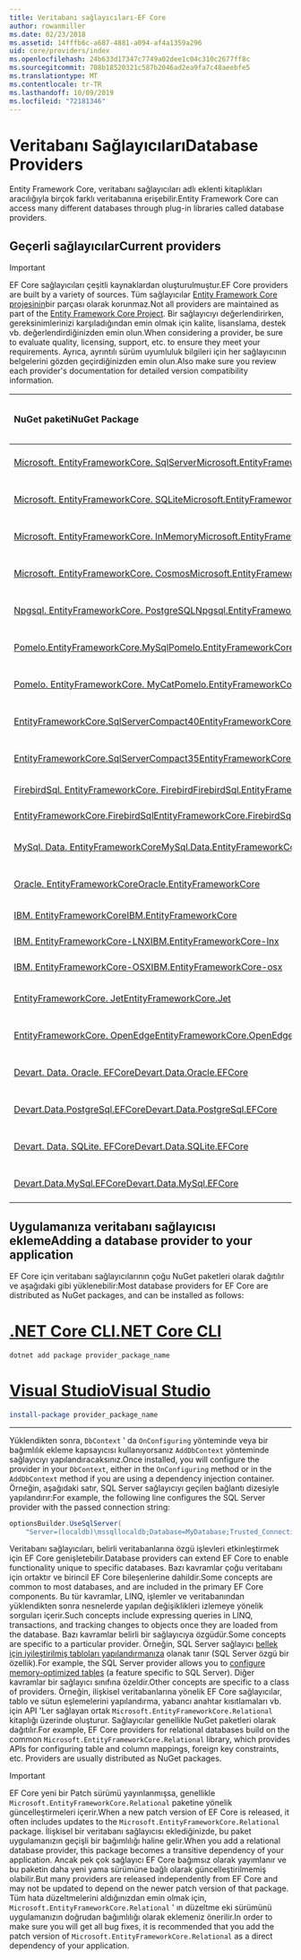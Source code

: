 ```yaml
---
title: Veritabanı sağlayıcıları-EF Core
author: rowanmiller
ms.date: 02/23/2018
ms.assetid: 14fffb6c-a687-4881-a094-af4a1359a296
uid: core/providers/index
ms.openlocfilehash: 24b633d17347c7749a02dee1c04c310c2677ff8c
ms.sourcegitcommit: 708b18520321c587b2046ad2ea9fa7c48aeebfe5
ms.translationtype: MT
ms.contentlocale: tr-TR
ms.lasthandoff: 10/09/2019
ms.locfileid: "72181346"
---
```

# <a name="database-providers"></a><span data-ttu-id="e4780-102">Veritabanı Sağlayıcıları</span><span class="sxs-lookup"><span data-stu-id="e4780-102">Database Providers</span></span>

<span data-ttu-id="e4780-103">Entity Framework Core, veritabanı sağlayıcıları adlı eklenti kitaplıkları aracılığıyla birçok farklı veritabanına erişebilir.</span><span class="sxs-lookup"><span data-stu-id="e4780-103">Entity Framework Core can access many different databases through plug-in libraries called database providers.</span></span>

## <a name="current-providers"></a><span data-ttu-id="e4780-104">Geçerli sağlayıcılar</span><span class="sxs-lookup"><span data-stu-id="e4780-104">Current providers</span></span>
> [!IMPORTANT]  
> <span data-ttu-id="e4780-105">EF Core sağlayıcıları çeşitli kaynaklardan oluşturulmuştur.</span><span class="sxs-lookup"><span data-stu-id="e4780-105">EF Core providers are built by a variety of sources.</span></span> <span data-ttu-id="e4780-106">Tüm sağlayıcılar [Entity Framework Core projesinin](https://github.com/aspnet/EntityFrameworkCore)bir parçası olarak korunmaz.</span><span class="sxs-lookup"><span data-stu-id="e4780-106">Not all providers are maintained as part of the [Entity Framework Core Project](https://github.com/aspnet/EntityFrameworkCore).</span></span> <span data-ttu-id="e4780-107">Bir sağlayıcıyı değerlendirirken, gereksinimlerinizi karşıladığından emin olmak için kalite, lisanslama, destek vb. değerlendirdiğinizden emin olun.</span><span class="sxs-lookup"><span data-stu-id="e4780-107">When considering a provider, be sure to evaluate quality, licensing, support, etc. to ensure they meet your requirements.</span></span> <span data-ttu-id="e4780-108">Ayrıca, ayrıntılı sürüm uyumluluk bilgileri için her sağlayıcının belgelerini gözden geçirdiğinizden emin olun.</span><span class="sxs-lookup"><span data-stu-id="e4780-108">Also make sure you review each provider's documentation for detailed version compatibility information.</span></span>

| <span data-ttu-id="e4780-109">NuGet paketi</span><span class="sxs-lookup"><span data-stu-id="e4780-109">NuGet Package</span></span>                                                                                                        | <span data-ttu-id="e4780-110">Desteklenen veritabanı motorları</span><span class="sxs-lookup"><span data-stu-id="e4780-110">Supported database engines</span></span> | <span data-ttu-id="e4780-111">Bakımcı/satıcı</span><span class="sxs-lookup"><span data-stu-id="e4780-111">Maintainer / Vendor</span></span>                                                           | <span data-ttu-id="e4780-112">Notlar/gereksinimler</span><span class="sxs-lookup"><span data-stu-id="e4780-112">Notes / Requirements</span></span> | <span data-ttu-id="e4780-113">Faydalı bağlantılar</span><span class="sxs-lookup"><span data-stu-id="e4780-113">Useful links</span></span>                                                                                                                                                                                       |
|:---------------------------------------------------------------------------------------------------------------------|:---------------------------|:------------------------------------------------------------------------------|:---------------------|:---------------------------------------------------------------------------------------------------------------------------------------------------------------------------------------------------|
| [<span data-ttu-id="e4780-114">Microsoft. EntityFrameworkCore. SqlServer</span><span class="sxs-lookup"><span data-stu-id="e4780-114">Microsoft.EntityFrameworkCore.SqlServer</span></span>](https://www.nuget.org/packages/Microsoft.EntityFrameworkCore.SqlServer)    | <span data-ttu-id="e4780-115">SQL Server 2012 sürümleri</span><span class="sxs-lookup"><span data-stu-id="e4780-115">SQL Server 2012 onwards</span></span>    | <span data-ttu-id="e4780-116">[EF Core projesi](https://github.com/aspnet/EntityFrameworkCore/) (Microsoft)</span><span class="sxs-lookup"><span data-stu-id="e4780-116">[EF Core Project](https://github.com/aspnet/EntityFrameworkCore/) (Microsoft)</span></span> |                      | [<span data-ttu-id="e4780-117">belgeler</span><span class="sxs-lookup"><span data-stu-id="e4780-117">docs</span></span>](xref:core/providers/sql-server/index)                                                                                                                                                       |
| [<span data-ttu-id="e4780-118">Microsoft. EntityFrameworkCore. SQLite</span><span class="sxs-lookup"><span data-stu-id="e4780-118">Microsoft.EntityFrameworkCore.Sqlite</span></span>](https://www.nuget.org/packages/Microsoft.EntityFrameworkCore.Sqlite)          | <span data-ttu-id="e4780-119">SQLite 3,7 sonraki sürümler</span><span class="sxs-lookup"><span data-stu-id="e4780-119">SQLite 3.7 onwards</span></span>         | <span data-ttu-id="e4780-120">[EF Core projesi](https://github.com/aspnet/EntityFrameworkCore/) (Microsoft)</span><span class="sxs-lookup"><span data-stu-id="e4780-120">[EF Core Project](https://github.com/aspnet/EntityFrameworkCore/) (Microsoft)</span></span> |                      | [<span data-ttu-id="e4780-121">belgeler</span><span class="sxs-lookup"><span data-stu-id="e4780-121">docs</span></span>](xref:core/providers/sqlite/index)                                                                                                                                                           |
| [<span data-ttu-id="e4780-122">Microsoft. EntityFrameworkCore. InMemory</span><span class="sxs-lookup"><span data-stu-id="e4780-122">Microsoft.EntityFrameworkCore.InMemory</span></span>](https://www.nuget.org/packages/Microsoft.EntityFrameworkCore.InMemory)      | <span data-ttu-id="e4780-123">Bellek içi veritabanı EF Core</span><span class="sxs-lookup"><span data-stu-id="e4780-123">EF Core in-memory database</span></span> | <span data-ttu-id="e4780-124">[EF Core projesi](https://github.com/aspnet/EntityFrameworkCore/) (Microsoft)</span><span class="sxs-lookup"><span data-stu-id="e4780-124">[EF Core Project](https://github.com/aspnet/EntityFrameworkCore/) (Microsoft)</span></span> | <span data-ttu-id="e4780-125">Yalnızca test için</span><span class="sxs-lookup"><span data-stu-id="e4780-125">For testing only</span></span>     | [<span data-ttu-id="e4780-126">belgeler</span><span class="sxs-lookup"><span data-stu-id="e4780-126">docs</span></span>](xref:core/providers/in-memory/index)                                                                                                                                                        |
| [<span data-ttu-id="e4780-127">Microsoft. EntityFrameworkCore. Cosmos</span><span class="sxs-lookup"><span data-stu-id="e4780-127">Microsoft.EntityFrameworkCore.Cosmos</span></span>](https://www.nuget.org/packages/Microsoft.EntityFrameworkCore.Cosmos)          | <span data-ttu-id="e4780-128">Azure Cosmos DB SQL API</span><span class="sxs-lookup"><span data-stu-id="e4780-128">Azure Cosmos DB SQL API</span></span>    | <span data-ttu-id="e4780-129">[EF Core projesi](https://github.com/aspnet/EntityFrameworkCore/) (Microsoft)</span><span class="sxs-lookup"><span data-stu-id="e4780-129">[EF Core Project](https://github.com/aspnet/EntityFrameworkCore/) (Microsoft)</span></span> |                      | [<span data-ttu-id="e4780-130">belgeler</span><span class="sxs-lookup"><span data-stu-id="e4780-130">docs</span></span>](xref:core/providers/cosmos/index)                                                                                                                                                           |
| [<span data-ttu-id="e4780-131">Npgsql. EntityFrameworkCore. PostgreSQL</span><span class="sxs-lookup"><span data-stu-id="e4780-131">Npgsql.EntityFrameworkCore.PostgreSQL</span></span>](https://www.nuget.org/packages/Npgsql.EntityFrameworkCore.PostgreSQL)        | <span data-ttu-id="e4780-132">PostgreSQL</span><span class="sxs-lookup"><span data-stu-id="e4780-132">PostgreSQL</span></span>                 | [<span data-ttu-id="e4780-133">Npgsql geliştirme ekibi</span><span class="sxs-lookup"><span data-stu-id="e4780-133">Npgsql Development Team</span></span>](https://github.com/npgsql)                          |                      | [<span data-ttu-id="e4780-134">belgeler</span><span class="sxs-lookup"><span data-stu-id="e4780-134">docs</span></span>](https://www.npgsql.org/efcore/index.html)                                                                                                                                                   |
| [<span data-ttu-id="e4780-135">Pomelo.EntityFrameworkCore.MySql</span><span class="sxs-lookup"><span data-stu-id="e4780-135">Pomelo.EntityFrameworkCore.MySql</span></span>](https://www.nuget.org/packages/Pomelo.EntityFrameworkCore.MySql)                  | <span data-ttu-id="e4780-136">MySQL, MariaDB</span><span class="sxs-lookup"><span data-stu-id="e4780-136">MySQL, MariaDB</span></span>             | [<span data-ttu-id="e4780-137">Pomelo Foundation projesi</span><span class="sxs-lookup"><span data-stu-id="e4780-137">Pomelo Foundation Project</span></span>](https://github.com/PomeloFoundation)              |                      | [<span data-ttu-id="e4780-138">Benioku</span><span class="sxs-lookup"><span data-stu-id="e4780-138">readme</span></span>](https://github.com/PomeloFoundation/Pomelo.EntityFrameworkCore.MySql/blob/master/README.md)                                                                                               |
| [<span data-ttu-id="e4780-139">Pomelo. EntityFrameworkCore. MyCat</span><span class="sxs-lookup"><span data-stu-id="e4780-139">Pomelo.EntityFrameworkCore.MyCat</span></span>](https://www.nuget.org/packages/Pomelo.EntityFrameworkCore.MyCat)                  | <span data-ttu-id="e4780-140">MyCAT sunucusu</span><span class="sxs-lookup"><span data-stu-id="e4780-140">MyCAT Server</span></span>               | [<span data-ttu-id="e4780-141">Pomelo Foundation projesi</span><span class="sxs-lookup"><span data-stu-id="e4780-141">Pomelo Foundation Project</span></span>](https://github.com/PomeloFoundation)              | <span data-ttu-id="e4780-142">Yalnızca ön sürüm</span><span class="sxs-lookup"><span data-stu-id="e4780-142">Prerelease only</span></span>      | [<span data-ttu-id="e4780-143">Benioku</span><span class="sxs-lookup"><span data-stu-id="e4780-143">readme</span></span>](https://github.com/PomeloFoundation/Pomelo.EntityFrameworkCore.MyCat/blob/master/README.md)                                                                                               |
| [<span data-ttu-id="e4780-144">EntityFrameworkCore.SqlServerCompact40</span><span class="sxs-lookup"><span data-stu-id="e4780-144">EntityFrameworkCore.SqlServerCompact40</span></span>](https://www.nuget.org/packages/EntityFrameworkCore.SqlServerCompact40)      | <span data-ttu-id="e4780-145">SQL Server Compact 4,0</span><span class="sxs-lookup"><span data-stu-id="e4780-145">SQL Server Compact 4.0</span></span>     | [<span data-ttu-id="e4780-146">Erik ejlskov Jensen</span><span class="sxs-lookup"><span data-stu-id="e4780-146">Erik Ejlskov Jensen</span></span>](https://github.com/ErikEJ/)                             | <span data-ttu-id="e4780-147">.NET Framework</span><span class="sxs-lookup"><span data-stu-id="e4780-147">.NET Framework</span></span>       | [<span data-ttu-id="e4780-148">wiki</span><span class="sxs-lookup"><span data-stu-id="e4780-148">wiki</span></span>](https://github.com/ErikEJ/EntityFramework.SqlServerCompact/wiki/Using-EF-Core-with-SQL-Server-Compact-in-Traditional-.NET-Applications)                                                     |
| [<span data-ttu-id="e4780-149">EntityFrameworkCore.SqlServerCompact35</span><span class="sxs-lookup"><span data-stu-id="e4780-149">EntityFrameworkCore.SqlServerCompact35</span></span>](https://www.nuget.org/packages/EntityFrameworkCore.SqlServerCompact35)      | <span data-ttu-id="e4780-150">SQL Server Compact 3.5</span><span class="sxs-lookup"><span data-stu-id="e4780-150">SQL Server Compact 3.5</span></span>     | [<span data-ttu-id="e4780-151">Erik ejlskov Jensen</span><span class="sxs-lookup"><span data-stu-id="e4780-151">Erik Ejlskov Jensen</span></span>](https://github.com/ErikEJ/)                             | <span data-ttu-id="e4780-152">.NET Framework</span><span class="sxs-lookup"><span data-stu-id="e4780-152">.NET Framework</span></span>       | [<span data-ttu-id="e4780-153">wiki</span><span class="sxs-lookup"><span data-stu-id="e4780-153">wiki</span></span>](https://github.com/ErikEJ/EntityFramework.SqlServerCompact/wiki/Using-EF-Core-with-SQL-Server-Compact-in-Traditional-.NET-Applications)                                                     |
| [<span data-ttu-id="e4780-154">FirebirdSql. EntityFrameworkCore. Firebird</span><span class="sxs-lookup"><span data-stu-id="e4780-154">FirebirdSql.EntityFrameworkCore.Firebird</span></span>](https://www.nuget.org/packages/FirebirdSql.EntityFrameworkCore.Firebird/) | <span data-ttu-id="e4780-155">Firebird 2,5 ve 3. x</span><span class="sxs-lookup"><span data-stu-id="e4780-155">Firebird 2.5 and 3.x</span></span>       | [<span data-ttu-id="e4780-156">Jiří Činčura</span><span class="sxs-lookup"><span data-stu-id="e4780-156">Jiří Činčura</span></span>](https://github.com/cincuranet)                                 |                      | [<span data-ttu-id="e4780-157">belgeler</span><span class="sxs-lookup"><span data-stu-id="e4780-157">docs</span></span>](https://github.com/cincuranet/FirebirdSql.Data.FirebirdClient/blob/master/Provider/docs/entity-framework-core.md)                                                                           |
| [<span data-ttu-id="e4780-158">EntityFrameworkCore.FirebirdSql</span><span class="sxs-lookup"><span data-stu-id="e4780-158">EntityFrameworkCore.FirebirdSql</span></span>](https://www.nuget.org/packages/EntityFrameworkCore.FirebirdSql/)                   | <span data-ttu-id="e4780-159">Firebird 2,5 ve 3. x</span><span class="sxs-lookup"><span data-stu-id="e4780-159">Firebird 2.5 and 3.x</span></span>       | [<span data-ttu-id="e4780-160">Rafael Almeida</span><span class="sxs-lookup"><span data-stu-id="e4780-160">Rafael Almeida</span></span>](https://github.com/ralmsdeveloper)                           |                      | [<span data-ttu-id="e4780-161">wiki</span><span class="sxs-lookup"><span data-stu-id="e4780-161">wiki</span></span>](https://github.com/ralmsdeveloper/EntityFrameworkCore.FirebirdSQL/wiki)                                                                                                                     |
| [<span data-ttu-id="e4780-162">MySql. Data. EntityFrameworkCore</span><span class="sxs-lookup"><span data-stu-id="e4780-162">MySql.Data.EntityFrameworkCore</span></span>](https://www.nuget.org/packages/MySql.Data.EntityFrameworkCore)                      | <span data-ttu-id="e4780-163">MySQL</span><span class="sxs-lookup"><span data-stu-id="e4780-163">MySQL</span></span>                      | <span data-ttu-id="e4780-164">[MySQL projesi](https://dev.mysql.com) (Oracle)</span><span class="sxs-lookup"><span data-stu-id="e4780-164">[MySQL project](https://dev.mysql.com) (Oracle)</span></span>                               |                      | [<span data-ttu-id="e4780-165">belgeler</span><span class="sxs-lookup"><span data-stu-id="e4780-165">docs</span></span>](https://dev.mysql.com/doc/connector-net/en/connector-net-entityframework-core.html)                                                                                                         |
| [<span data-ttu-id="e4780-166">Oracle. EntityFrameworkCore</span><span class="sxs-lookup"><span data-stu-id="e4780-166">Oracle.EntityFrameworkCore</span></span>](https://www.nuget.org/packages/Oracle.EntityFrameworkCore/)                             | <span data-ttu-id="e4780-167">Oracle DB 11,2 sürümleri</span><span class="sxs-lookup"><span data-stu-id="e4780-167">Oracle DB 11.2 onwards</span></span>     | [<span data-ttu-id="e4780-168">Oracle</span><span class="sxs-lookup"><span data-stu-id="e4780-168">Oracle</span></span>](https://www.oracle.com/technetwork/topics/dotnet/)                   | <span data-ttu-id="e4780-169">Ön sürüm</span><span class="sxs-lookup"><span data-stu-id="e4780-169">Prerelease</span></span>           | [<span data-ttu-id="e4780-170">Websitesi</span><span class="sxs-lookup"><span data-stu-id="e4780-170">website</span></span>](https://www.oracle.com/technetwork/topics/dotnet/)                                                                                                                                       |
| [<span data-ttu-id="e4780-171">IBM. EntityFrameworkCore</span><span class="sxs-lookup"><span data-stu-id="e4780-171">IBM.EntityFrameworkCore</span></span>](https://www.nuget.org/packages/IBM.EntityFrameworkCore)                                    | <span data-ttu-id="e4780-172">DB2, Informix</span><span class="sxs-lookup"><span data-stu-id="e4780-172">Db2, Informix</span></span>              | [<span data-ttu-id="e4780-173">IBM</span><span class="sxs-lookup"><span data-stu-id="e4780-173">IBM</span></span>](https://ibm.com)                                                        | <span data-ttu-id="e4780-174">Windows sürümü</span><span class="sxs-lookup"><span data-stu-id="e4780-174">Windows version</span></span>      | [<span data-ttu-id="e4780-175">lenemeyen</span><span class="sxs-lookup"><span data-stu-id="e4780-175">blog</span></span>](https://www.ibm.com/developerworks/community/blogs/96960515-2ea1-4391-8170-b0515d08e4da/entry/Creating_Entity_Data_Model_using_IBM_Data_Server_providers_for_Entity_Framework_Core?lang=en) |
| [<span data-ttu-id="e4780-176">IBM. EntityFrameworkCore-LNX</span><span class="sxs-lookup"><span data-stu-id="e4780-176">IBM.EntityFrameworkCore-lnx</span></span>](https://www.nuget.org/packages/IBM.EntityFrameworkCore-lnx)                            | <span data-ttu-id="e4780-177">DB2, Informix</span><span class="sxs-lookup"><span data-stu-id="e4780-177">Db2, Informix</span></span>              | [<span data-ttu-id="e4780-178">IBM</span><span class="sxs-lookup"><span data-stu-id="e4780-178">IBM</span></span>](https://ibm.com)                                                        | <span data-ttu-id="e4780-179">Linux sürümü</span><span class="sxs-lookup"><span data-stu-id="e4780-179">Linux version</span></span>        | [<span data-ttu-id="e4780-180">lenemeyen</span><span class="sxs-lookup"><span data-stu-id="e4780-180">blog</span></span>](https://www.ibm.com/developerworks/community/blogs/96960515-2ea1-4391-8170-b0515d08e4da/entry/Creating_Entity_Data_Model_using_IBM_Data_Server_providers_for_Entity_Framework_Core?lang=en) |
| [<span data-ttu-id="e4780-181">IBM. EntityFrameworkCore-OSX</span><span class="sxs-lookup"><span data-stu-id="e4780-181">IBM.EntityFrameworkCore-osx</span></span>](https://www.nuget.org/packages/IBM.EntityFrameworkCore-osx)                            | <span data-ttu-id="e4780-182">DB2, Informix</span><span class="sxs-lookup"><span data-stu-id="e4780-182">Db2, Informix</span></span>              | [<span data-ttu-id="e4780-183">IBM</span><span class="sxs-lookup"><span data-stu-id="e4780-183">IBM</span></span>](https://ibm.com)                                                        | <span data-ttu-id="e4780-184">macOS sürümü</span><span class="sxs-lookup"><span data-stu-id="e4780-184">macOS version</span></span>        | [<span data-ttu-id="e4780-185">lenemeyen</span><span class="sxs-lookup"><span data-stu-id="e4780-185">blog</span></span>](https://www.ibm.com/developerworks/community/blogs/96960515-2ea1-4391-8170-b0515d08e4da/entry/Creating_Entity_Data_Model_using_IBM_Data_Server_providers_for_Entity_Framework_Core?lang=en) |
| [<span data-ttu-id="e4780-186">EntityFrameworkCore. Jet</span><span class="sxs-lookup"><span data-stu-id="e4780-186">EntityFrameworkCore.Jet</span></span>](https://www.nuget.org/packages/EntityFrameworkCore.Jet/)                                   | <span data-ttu-id="e4780-187">Microsoft Access dosyaları</span><span class="sxs-lookup"><span data-stu-id="e4780-187">Microsoft Access files</span></span>     | [<span data-ttu-id="e4780-188">Bubi</span><span class="sxs-lookup"><span data-stu-id="e4780-188">Bubi</span></span>](https://github.com/bubibubi)                                           | <span data-ttu-id="e4780-189">.NET Framework</span><span class="sxs-lookup"><span data-stu-id="e4780-189">.NET Framework</span></span>       | [<span data-ttu-id="e4780-190">Benioku</span><span class="sxs-lookup"><span data-stu-id="e4780-190">readme</span></span>](https://github.com/bubibubi/EntityFrameworkCore.Jet/blob/master/docs/README.md)                                                                                                           |
| [<span data-ttu-id="e4780-191">EntityFrameworkCore. OpenEdge</span><span class="sxs-lookup"><span data-stu-id="e4780-191">EntityFrameworkCore.OpenEdge</span></span>](https://www.nuget.org/packages/EntityFrameworkCore.OpenEdge/)                         | <span data-ttu-id="e4780-192">İlerleme OpenEdge</span><span class="sxs-lookup"><span data-stu-id="e4780-192">Progress OpenEdge</span></span>          | [<span data-ttu-id="e4780-193">Alex Wiese</span><span class="sxs-lookup"><span data-stu-id="e4780-193">Alex Wiese</span></span>](https://github.com/alexwiese)                                    |                      | [<span data-ttu-id="e4780-194">Benioku</span><span class="sxs-lookup"><span data-stu-id="e4780-194">readme</span></span>](https://github.com/alexwiese/EntityFrameworkCore.OpenEdge/blob/master/README.md)                                                                                                          |
| [<span data-ttu-id="e4780-195">Devart. Data. Oracle. EFCore</span><span class="sxs-lookup"><span data-stu-id="e4780-195">Devart.Data.Oracle.EFCore</span></span>](https://www.nuget.org/packages/Devart.Data.Oracle.EFCore/)                               | <span data-ttu-id="e4780-196">Oracle DB 9.2.0.4 sürümleri</span><span class="sxs-lookup"><span data-stu-id="e4780-196">Oracle DB 9.2.0.4 onwards</span></span>  | [<span data-ttu-id="e4780-197">DevArt</span><span class="sxs-lookup"><span data-stu-id="e4780-197">DevArt</span></span>](https://www.devart.com/)                                             | <span data-ttu-id="e4780-198">Ödenmemiş</span><span class="sxs-lookup"><span data-stu-id="e4780-198">Paid</span></span>                 | [<span data-ttu-id="e4780-199">belgeler</span><span class="sxs-lookup"><span data-stu-id="e4780-199">docs</span></span>](https://www.devart.com/dotconnect/oracle/docs/)                                                                                                                                             |
| [<span data-ttu-id="e4780-200">Devart.Data.PostgreSql.EFCore</span><span class="sxs-lookup"><span data-stu-id="e4780-200">Devart.Data.PostgreSql.EFCore</span></span>](https://www.nuget.org/packages/Devart.Data.PostgreSql.EFCore/)                       | <span data-ttu-id="e4780-201">PostgreSQL 8,0 sonraki sürümler</span><span class="sxs-lookup"><span data-stu-id="e4780-201">PostgreSQL 8.0 onwards</span></span>     | [<span data-ttu-id="e4780-202">DevArt</span><span class="sxs-lookup"><span data-stu-id="e4780-202">DevArt</span></span>](https://www.devart.com/)                                             | <span data-ttu-id="e4780-203">Ödenmemiş</span><span class="sxs-lookup"><span data-stu-id="e4780-203">Paid</span></span>                 | [<span data-ttu-id="e4780-204">belgeler</span><span class="sxs-lookup"><span data-stu-id="e4780-204">docs</span></span>](https://www.devart.com/dotconnect/postgresql/docs/)                                                                                                                                         |
| [<span data-ttu-id="e4780-205">Devart. Data. SQLite. EFCore</span><span class="sxs-lookup"><span data-stu-id="e4780-205">Devart.Data.SQLite.EFCore</span></span>](https://www.nuget.org/packages/Devart.Data.SQLite.EFCore/)                               | <span data-ttu-id="e4780-206">SQLite 3 ve sonraki sürümler</span><span class="sxs-lookup"><span data-stu-id="e4780-206">SQLite 3 onwards</span></span>           | [<span data-ttu-id="e4780-207">DevArt</span><span class="sxs-lookup"><span data-stu-id="e4780-207">DevArt</span></span>](https://www.devart.com/)                                             | <span data-ttu-id="e4780-208">Ödenmemiş</span><span class="sxs-lookup"><span data-stu-id="e4780-208">Paid</span></span>                 | [<span data-ttu-id="e4780-209">belgeler</span><span class="sxs-lookup"><span data-stu-id="e4780-209">docs</span></span>](https://www.devart.com/dotconnect/sqlite/docs/)                                                                                                                                             |
| [<span data-ttu-id="e4780-210">Devart.Data.MySql.EFCore</span><span class="sxs-lookup"><span data-stu-id="e4780-210">Devart.Data.MySql.EFCore</span></span>](https://www.nuget.org/packages/Devart.Data.MySql.EFCore/)                                 | <span data-ttu-id="e4780-211">MySQL 5 ve sonraki sürümler</span><span class="sxs-lookup"><span data-stu-id="e4780-211">MySQL 5 onwards</span></span>            | [<span data-ttu-id="e4780-212">DevArt</span><span class="sxs-lookup"><span data-stu-id="e4780-212">DevArt</span></span>](https://www.devart.com/)                                             | <span data-ttu-id="e4780-213">Ödenmemiş</span><span class="sxs-lookup"><span data-stu-id="e4780-213">Paid</span></span>                 | [<span data-ttu-id="e4780-214">belgeler</span><span class="sxs-lookup"><span data-stu-id="e4780-214">docs</span></span>](https://www.devart.com/dotconnect/mysql/docs/)                                                                                                                                              |

## <a name="adding-a-database-provider-to-your-application"></a><span data-ttu-id="e4780-215">Uygulamanıza veritabanı sağlayıcısı ekleme</span><span class="sxs-lookup"><span data-stu-id="e4780-215">Adding a database provider to your application</span></span>

<span data-ttu-id="e4780-216">EF Core için veritabanı sağlayıcılarının çoğu NuGet paketleri olarak dağıtılır ve aşağıdaki gibi yüklenebilir:</span><span class="sxs-lookup"><span data-stu-id="e4780-216">Most database providers for EF Core are distributed as NuGet packages, and can be installed as follows:</span></span>

# <a name="net-core-clitabdotnet-core-cli"></a>[<span data-ttu-id="e4780-217">.NET Core CLI</span><span class="sxs-lookup"><span data-stu-id="e4780-217">.NET Core CLI</span></span>](#tab/dotnet-core-cli)

``` console
dotnet add package provider_package_name
```

# <a name="visual-studiotabvs"></a>[<span data-ttu-id="e4780-218">Visual Studio</span><span class="sxs-lookup"><span data-stu-id="e4780-218">Visual Studio</span></span>](#tab/vs)

``` powershell
install-package provider_package_name
```

***

<span data-ttu-id="e4780-219">Yüklendikten sonra, `DbContext` ' da `OnConfiguring` yönteminde veya bir bağımlılık ekleme kapsayıcısı kullanıyorsanız `AddDbContext` yönteminde sağlayıcıyı yapılandıracaksınız.</span><span class="sxs-lookup"><span data-stu-id="e4780-219">Once installed, you will configure the provider in your `DbContext`, either in the `OnConfiguring` method or in the `AddDbContext` method if you are using a dependency injection container.</span></span>
<span data-ttu-id="e4780-220">Örneğin, aşağıdaki satır, SQL Server sağlayıcıyı geçilen bağlantı dizesiyle yapılandırır:</span><span class="sxs-lookup"><span data-stu-id="e4780-220">For example, the following line configures the SQL Server provider with the passed connection string:</span></span>

``` csharp
optionsBuilder.UseSqlServer(
    "Server=(localdb)\mssqllocaldb;Database=MyDatabase;Trusted_Connection=True;");
```  

<span data-ttu-id="e4780-221">Veritabanı sağlayıcıları, belirli veritabanlarına özgü işlevleri etkinleştirmek için EF Core genişletebilir.</span><span class="sxs-lookup"><span data-stu-id="e4780-221">Database providers can extend EF Core to enable functionality unique to specific databases.</span></span>
<span data-ttu-id="e4780-222">Bazı kavramlar çoğu veritabanı için ortaktır ve birincil EF Core bileşenlerine dahildir.</span><span class="sxs-lookup"><span data-stu-id="e4780-222">Some concepts are common to most databases, and are included in the primary EF Core components.</span></span>
<span data-ttu-id="e4780-223">Bu tür kavramlar, LINQ, işlemler ve veritabanından yüklendikten sonra nesnelerde yapılan değişiklikleri izlemeye yönelik sorguları içerir.</span><span class="sxs-lookup"><span data-stu-id="e4780-223">Such concepts include expressing queries in LINQ, transactions, and tracking changes to objects once they are loaded from the database.</span></span>
<span data-ttu-id="e4780-224">Bazı kavramlar belirli bir sağlayıcıya özgüdür.</span><span class="sxs-lookup"><span data-stu-id="e4780-224">Some concepts are specific to a particular provider.</span></span>
<span data-ttu-id="e4780-225">Örneğin, SQL Server sağlayıcı [bellek için iyileştirilmiş tabloları yapılandırmanıza](xref:core/providers/sql-server/memory-optimized-tables) olanak tanır (SQL Server özgü bir özellik).</span><span class="sxs-lookup"><span data-stu-id="e4780-225">For example, the SQL Server provider allows you to [configure memory-optimized tables](xref:core/providers/sql-server/memory-optimized-tables) (a feature specific to SQL Server).</span></span>
<span data-ttu-id="e4780-226">Diğer kavramlar bir sağlayıcı sınıfına özeldir.</span><span class="sxs-lookup"><span data-stu-id="e4780-226">Other concepts are specific to a class of providers.</span></span>
<span data-ttu-id="e4780-227">Örneğin, ilişkisel veritabanlarına yönelik EF Core sağlayıcılar, tablo ve sütun eşlemelerini yapılandırma, yabancı anahtar kısıtlamaları vb. için API 'Ler sağlayan ortak `Microsoft.EntityFrameworkCore.Relational` kitaplığı üzerinde oluşturur. Sağlayıcılar genellikle NuGet paketleri olarak dağıtılır.</span><span class="sxs-lookup"><span data-stu-id="e4780-227">For example, EF Core providers for relational databases build on the common `Microsoft.EntityFrameworkCore.Relational` library, which provides APIs for configuring table and column mappings, foreign key constraints, etc. Providers are usually distributed as NuGet packages.</span></span>

> [!IMPORTANT]  
> <span data-ttu-id="e4780-228">EF Core yeni bir Patch sürümü yayınlanmışsa, genellikle `Microsoft.EntityFrameworkCore.Relational` paketine yönelik güncelleştirmeleri içerir.</span><span class="sxs-lookup"><span data-stu-id="e4780-228">When a new patch version of EF Core is released, it often includes updates to the `Microsoft.EntityFrameworkCore.Relational` package.</span></span>
> <span data-ttu-id="e4780-229">İlişkisel bir veritabanı sağlayıcısı eklediğinizde, bu paket uygulamanızın geçişli bir bağımlılığı haline gelir.</span><span class="sxs-lookup"><span data-stu-id="e4780-229">When you add a relational database provider, this package becomes a transitive dependency of your application.</span></span>
> <span data-ttu-id="e4780-230">Ancak pek çok sağlayıcı EF Core bağımsız olarak yayımlanır ve bu paketin daha yeni yama sürümüne bağlı olarak güncelleştirilmemiş olabilir.</span><span class="sxs-lookup"><span data-stu-id="e4780-230">But many providers are released independently from EF Core and may not be updated to depend on the newer patch version of that package.</span></span>
> <span data-ttu-id="e4780-231">Tüm hata düzeltmelerini aldığınızdan emin olmak için, `Microsoft.EntityFrameworkCore.Relational` ' ın düzeltme eki sürümünü uygulamanızın doğrudan bağımlılığı olarak eklemeniz önerilir.</span><span class="sxs-lookup"><span data-stu-id="e4780-231">In order to make sure you will get all bug fixes, it is recommended that you add the patch version of `Microsoft.EntityFrameworkCore.Relational` as a direct dependency of your application.</span></span>
